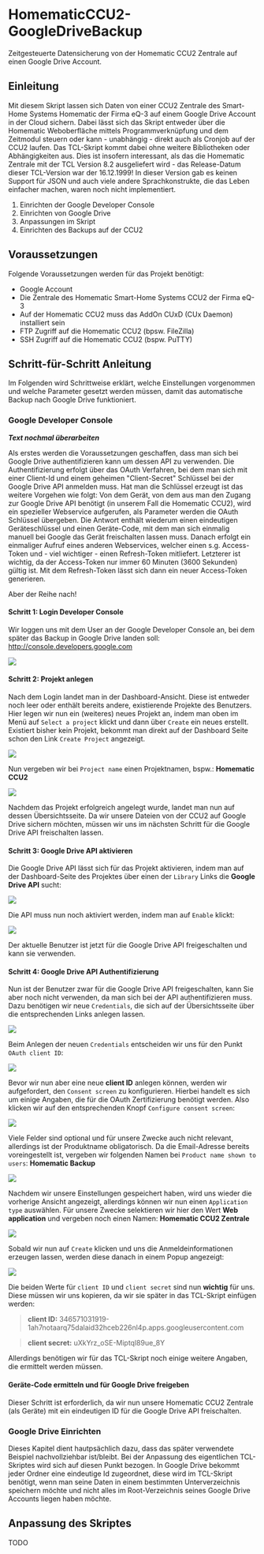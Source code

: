# HomematicCCU2-GoogleDriveBackup
Zeitgesteuerte Datensicherung von der Homematic CCU2 Zentrale auf einen Google Drive Account.

## Einleitung
Mit diesem Skript lassen sich Daten von einer CCU2 Zentrale des Smart-Home Systems Homematic der Firma eQ-3 auf einem Google Drive Account in der Cloud sichern. Dabei lässt sich das Skript entweder über die Homematic Weboberfläche mittels Programmverknüpfung und dem Zeitmodul steuern oder kann - unabhängig - direkt auch als Cronjob auf der CCU2 laufen. Das TCL-Skript kommt dabei ohne weitere Bibliotheken oder Abhängigkeiten aus. Dies ist insofern interessant, als das die Homematic Zentrale mit der TCL Version 8.2 ausgeliefert wird - das Release-Datum dieser TCL-Version war der 16.12.1999! In dieser Version gab es keinen Support für JSON und auch viele andere Sprachkonstrukte, die das Leben einfacher machen, waren noch nicht implementiert.

 1. Einrichten der Google Developer Console
 2. Einrichten von Google Drive 
 3. Anpassungen im Skript
 4. Einrichten des Backups auf der CCU2

## Voraussetzungen
Folgende Voraussetzungen werden für das Projekt benötigt:
- Google Account
- Die Zentrale des Homematic Smart-Home Systems CCU2 der Firma eQ-3
- Auf der Homematic CCU2 muss das AddOn CUxD (CUx Daemon) installiert sein
- FTP Zugriff auf die Homematic CCU2 (bpsw. FileZilla)
- SSH Zugriff auf die Homematic CCU2 (bspw. PuTTY)

## Schritt-für-Schritt Anleitung
Im Folgenden wird Schrittweise erklärt, welche Einstellungen vorgenommen und welche Parameter gesetzt werden müssen, damit das automatische Backup nach Google Drive funktioniert.

###  Google Developer Console
**_Text nochmal überarbeiten_**

Als erstes werden die Voraussetzungen geschaffen, dass man sich bei Google Drive authentifizieren kann um dessen API zu verwenden. Die Authentifizierung erfolgt über das OAuth Verfahren, bei dem man sich mit einer Client-Id und einem geheimen "Client-Secret" Schlüssel bei der Google Drive API anmelden muss. Hat man die Schlüssel erzeugt ist das weitere Vorgehen wie folgt: Von dem Gerät, von dem aus man den Zugang zur Google Drive API benötigt (in unserem Fall die Homematic CCU2), wird ein spezieller Webservice aufgerufen, als Parameter werden die OAuth Schlüssel übergeben. Die Antwort enthält wiederum einen eindeutigen Geräteschlüssel und einen Geräte-Code, mit dem man sich einmalig manuell bei Google das Gerät freischalten lassen muss. Danach erfolgt ein einmaliger Aufruf eines anderen Webservices, welcher einen s.g. Access-Token und - viel wichtiger - einen Refresh-Token mitliefert. Letzterer ist wichtig, da der Access-Token nur immer 60 Minuten (3600 Sekunden) gültig ist. Mit dem Refresh-Token lässt sich dann ein neuer Access-Token generieren.

Aber der Reihe nach!

#### Schritt 1: Login Developer Console ####
Wir loggen uns mit dem User an der Google Developer Console an, bei dem später das Backup in Google Drive landen soll:
http://console.developers.google.com

<img src="https://user-images.githubusercontent.com/26480749/32270528-902cc228-bef6-11e7-955d-0521f953e6eb.JPG" border="0">

#### Schritt 2: Projekt anlegen ####
Nach dem Login landet man in der Dashboard-Ansicht. Diese ist entweder noch leer oder enthält bereits andere, existierende Projekte des Benutzers. Hier legen wir nun ein (weiteres) neues Projekt an, indem man oben im Menü auf `Select a project` klickt und dann über `Create` ein neues erstellt. Existiert bisher kein Projekt, bekommt man direkt auf der Dashboard Seite schon den Link `Create Project` angezeigt.

<img src="https://user-images.githubusercontent.com/26480749/32270526-8fe480bc-bef6-11e7-9b17-606be833e704.JPG" border="0">

Nun vergeben wir bei `Project name` einen Projektnamen, bspw.: **Homematic CCU2**

<img src="https://user-images.githubusercontent.com/26480749/32270531-90a23db4-bef6-11e7-876f-8faa998c3696.jpg" border="0">

Nachdem das Projekt erfolgreich angelegt wurde, landet man nun auf dessen Übersichtsseite. Da wir unsere Dateien von der CCU2 auf Google Drive sichern möchten, müssen wir uns im nächsten Schritt für die Google Drive API freischalten lassen.

#### Schritt 3: Google Drive API aktivieren ####
Die Google Drive API lässt sich für das Projekt aktivieren, indem man auf der Dashboard-Seite des Projektes über einen der `Library` Links die **Google Drive API** sucht:

<img src="https://user-images.githubusercontent.com/26480749/32270532-90c2a3f6-bef6-11e7-838b-0aadae2b0176.jpg" border="0">

Die API muss nun noch aktiviert werden, indem man auf `Enable` klickt:

<img src="https://user-images.githubusercontent.com/26480749/32270534-9111c1e8-bef6-11e7-8bd8-fbd22d3eab1b.jpg" border="0">

Der aktuelle Benutzer ist jetzt für die Google Drive API freigeschalten und kann sie verwenden.

#### Schritt 4: Google Drive API Authentifizierung ####
Nun ist der Benutzer zwar für die Google Drive API freigeschalten, kann Sie aber noch nicht verwenden, da man sich bei der API authentifizieren muss. Dazu benötigen wir neue `Credentials`, die sich auf der Übersichtsseite über die entsprechenden Links anlegen lassen.

<img src="https://user-images.githubusercontent.com/26480749/32270533-90ec3806-bef6-11e7-8c0e-ac7284b14968.jpg" border="0">

Beim Anlegen der neuen `Credentials` entscheiden wir uns für den Punkt `OAuth client ID`:

<img src="https://user-images.githubusercontent.com/26480749/32270536-91323a86-bef6-11e7-90aa-dc04ea478fe1.jpg" border="0">

Bevor wir nun aber eine neue **client ID** anlegen können, werden wir aufgefordert, den `Consent screen` zu konfigurieren. Hierbei handelt es sich um einige Angaben, die für die OAuth Zertifizierung benötigt werden. Also klicken wir auf den entsprechenden Knopf `Configure consent screen`: 

<img src="https://user-images.githubusercontent.com/26480749/32270537-91525d2a-bef6-11e7-9434-d4980764ce33.jpg" border="0">

Viele Felder sind optional und für unsere Zwecke auch nicht relevant, allerdings ist der Produktname obligatorisch. Da die Email-Adresse bereits voreingestellt ist, vergeben wir folgenden Namen bei `Product name shown to users`: **Homematic Backup**

<img src="https://user-images.githubusercontent.com/26480749/32270539-91a67130-bef6-11e7-8f9e-46209e95a5a5.jpg" border="0">

Nachdem wir unsere Einstellungen gespeichert haben, wird uns wieder die vorherige Ansicht angezeigt, allerdings können wir nun einen `Application type` auswählen. Für unsere Zwecke selektieren wir hier den Wert **Web application** und vergeben noch einen Namen: **Homematic CCU2 Zentrale**

<img src="https://user-images.githubusercontent.com/26480749/32270540-91ca1c7a-bef6-11e7-8a40-9ddf51e97459.jpg" border="0">

Sobald wir nun auf `Create` klicken und uns die Anmeldeinformationen erzeugen lassen, werden diese danach in einem Popup angezeigt:

<img src="https://user-images.githubusercontent.com/26480749/32270524-8f9dafd4-bef6-11e7-9513-5074ba6bb96e.jpg" border="0">

Die beiden Werte für `client ID` und `client secret` sind nun **wichtig** für uns. Diese müssen wir uns kopieren, da wir sie später in das TCL-Skript einfügen werden:
> **client ID:** 346571031919-1ah7notaarq75dalaid32hceb226nl4p.apps.googleusercontent.com

> **client secret:** uXkYrz_oSE-Miptql89ue_8Y

Allerdings benötigen wir für das TCL-Skript noch einige weitere Angaben, die ermittelt werden müssen.

#### Geräte-Code ermitteln und für Google Drive freigeben ####
Dieser Schritt ist erforderlich, da wir nun unsere Homematic CCU2 Zentrale (als Geräte) mit ein eindeutigen ID für die Google Drive API freischalten.

### Google Drive Einrichten ###
Dieses Kapitel dient hautpsächlich dazu, dass das später verwendete Beispiel nachvollziehbar ist/bleibt. Bei der Anpassung des eigentlichen TCL-Skriptes wird sich auf diesen Punkt bezogen. In Google Drive bekommt jeder Ordner eine eindeutige Id zugeordnet, diese wird im TCL-Skript benötigt, wenn man seine Daten in einem bestimmten Unterverzeichnis speichern möchte und nicht alles im Root-Verzeichnis seines Google Drive Accounts liegen haben möchte.

## Anpassung des Skriptes
TODO
